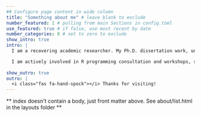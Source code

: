 ```yaml
---
## Configure page content in wide column
title: "Something about me" # leave blank to exclude
number_featured: 1 # pulling from main Sections in config.toml
use_featured: true # if false, use most recent by date
number_categories: 0 # set to zero to exclude
show_intro: true
intro: |
  I am a recovering academic researcher. My Ph.D. dissertation work, under the guidance of Dr. Anna Dornhaus, focused on how the shapes of ant nests affect how they behave, and addressed links between animal and human architectures. 

  I am actively involved in R programming consultation and workshops, statistical training, and collaborative, reproducible research. 
  
show_outro: true
outro: |
  <i class="fas fa-hand-spock"></i> Thanks for visiting!
---
```


\*\* index doesn't contain a body, just front matter above. See about/list.html in the layouts folder \*\*
